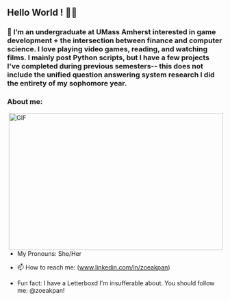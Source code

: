 ## Hello World ! 🧚‍♀️

### 🌸 I’m an undergraduate at UMass Amherst interested in game development + the intersection between finance and computer science. I love playing video games, reading, and watching films. I mainly post Python scripts, but I have a few projects I've completed during previous semesters-- this does not include the unified question answering system research I did the entirety of my sophomore year. 

### **About me:**
<img align="right" alt="GIF" src="./code.gif" width="500" height="320" />

- My Pronouns: She/Her   

- 📫 How to reach me: (www.linkedin.com/in/zoeakpan)

- Fun fact: I have a Letterboxd I'm insufferable about. You should follow me: @zoeakpan!


